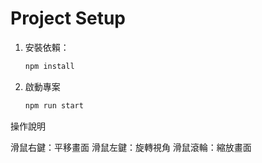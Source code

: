 # Project Setup

1. 安裝依賴：
   
   ```bash
   npm install
   
2. 啟動專案

    ```bash
   npm run start

操作說明

滑鼠右鍵：平移畫面
滑鼠左鍵：旋轉視角
滑鼠滾輪：縮放畫面
